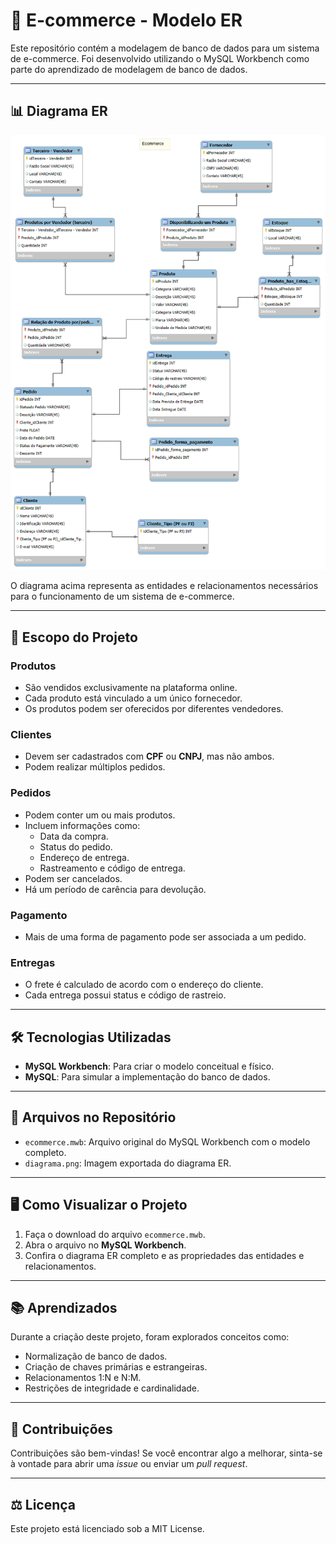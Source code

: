 # 🛒 E-commerce - Modelo ER

Este repositório contém a modelagem de banco de dados para um sistema de e-commerce. Foi desenvolvido utilizando o MySQL Workbench como parte do aprendizado de modelagem de banco de dados.

---

## 📊 Diagrama ER

![Diagrama ER](diagrama.png)

O diagrama acima representa as entidades e relacionamentos necessários para o funcionamento de um sistema de e-commerce.

---

## 📝 Escopo do Projeto

### Produtos
- São vendidos exclusivamente na plataforma online.
- Cada produto está vinculado a um único fornecedor.
- Os produtos podem ser oferecidos por diferentes vendedores.

### Clientes
- Devem ser cadastrados com **CPF** ou **CNPJ**, mas não ambos.
- Podem realizar múltiplos pedidos.

### Pedidos
- Podem conter um ou mais produtos.
- Incluem informações como:
  - Data da compra.
  - Status do pedido.
  - Endereço de entrega.
  - Rastreamento e código de entrega.
- Podem ser cancelados.
- Há um período de carência para devolução.

### Pagamento
- Mais de uma forma de pagamento pode ser associada a um pedido.

### Entregas
- O frete é calculado de acordo com o endereço do cliente.
- Cada entrega possui status e código de rastreio.

---

## 🛠️ Tecnologias Utilizadas
- **MySQL Workbench**: Para criar o modelo conceitual e físico.
- **MySQL**: Para simular a implementação do banco de dados.

---

## 📂 Arquivos no Repositório

- `ecommerce.mwb`: Arquivo original do MySQL Workbench com o modelo completo.
- `diagrama.png`: Imagem exportada do diagrama ER.

---

## 🖥️ Como Visualizar o Projeto

1. Faça o download do arquivo `ecommerce.mwb`.
2. Abra o arquivo no **MySQL Workbench**.
3. Confira o diagrama ER completo e as propriedades das entidades e relacionamentos.

---

## 📚 Aprendizados

Durante a criação deste projeto, foram explorados conceitos como:
- Normalização de banco de dados.
- Criação de chaves primárias e estrangeiras.
- Relacionamentos 1:N e N:M.
- Restrições de integridade e cardinalidade.

---

## 🤝 Contribuições

Contribuições são bem-vindas! Se você encontrar algo a melhorar, sinta-se à vontade para abrir uma *issue* ou enviar um *pull request*.

---

## ⚖️ Licença

Este projeto está licenciado sob a MIT License.
